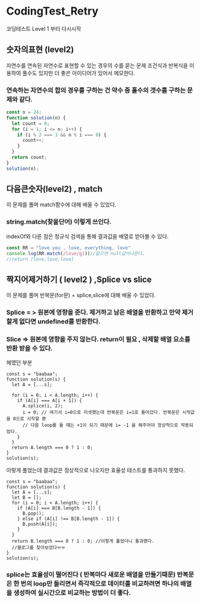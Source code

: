 # CodingTest_Retry
코딩테스트 Level 1 부터 다시시작

## 숫자의표현 (level2)
자연수를 연속된 자연수로 표현할 수 있는 경우의 수를 묻는 문제
조건식과 반복식을 이용하여 풀수도 있지만 더 좋은 아이디어가 있어서 메모한다.

### 연속하는 자연수의 합의 경우를 구하는 건 약수 중 홀수의 갯수를 구하는 문제와 같다.

```js
const n = 24;
function solution(n) {
  let count = 0;
  for (i = 1; i <= n; i++) {
    if (i % 2 === 1 && n % i === 0) {
      count++;
    }
  }
  return count;
}
solution(n);
```

## 다음큰숫자(level2) , match

이 문제를 풀며 match함수에 대해 배울 수 있었다. 

### string.match(찾을단어) 이렇게 쓰인다.
indexOf와 다른 점은 정규식 검색을 통해 결과값을 배열로 받아볼 수 있다.

```js
const RR = "love you , love, everything, love"
console.log(RR.match(/love/gi))//없으면 null값이나온다.
//return [love,love,love]
```

## 짝지어제거하기 ( level2 ) ,Splice vs slice

이 문제를 풀며 반복문(for문) + splice,slice에 대해 배울 수 있었다.

### Splice = > 원본에 영향을 준다. 제거하고 남은 배열을 반환하고 만약 제거할게 없다면 undefined를 반환한다.
### Slice => 원본에 영향을 주지 않는다. return이 필요 , 삭제할 배열 요소를 반환 받을 수 있다. 

헤맸던 부분 
```JS
const s = "baabaa";
function solution(s) {
  let A = [...s];

  for (i = 0; i < A.length; i++) {
    if (A[i] === A[i + 1]) {
      A.splice(i, 2);
      i = 0; // 여기서 i=0으로 리셋했는데 반복문은 i=1로 돌아갔다. 반복문은 시작값을 0으로 시작할 뿐
      // 다음 loop를 돌 때는 +1이 되기 때문에 i= -1 을 해주어야 정상적으로 작동되었다.
    } 
  }
  return A.length === 0 ? 1 : 0;
}
solution(s);
```
이렇게 풀었는데 결과값은 정상적으로 나오지만 효율성 테스트를 통과하지 못했다.


```JS
const s = "baabaa";
function solution(s) {
  let A = [...s];
  let B = [];
  for (i = 0; i < A.length; i++) {
    if (A[i] === B[B.length - 1]) {
      B.pop();
    } else if (A[i] !== B[B.length - 1]) {
      B.push(A[i]);
    }
  }
  return B.length === 0 ? 1 : 0; //이렇게 풀었더니 통과했다. 
  //블로그를 찾아보았다ㅠㅠ
}
solution(s);
```
### splice는 효율성이 떨어진다 ( 반복마다 새로운 배열을 만들기때문) 반복문은 한 번의 loop만 돌리면서 즉각적으로 데이터를 비교하려면 하나의 배열을 생성하여 실시간으로 비교하는 방법이 더 좋다.
